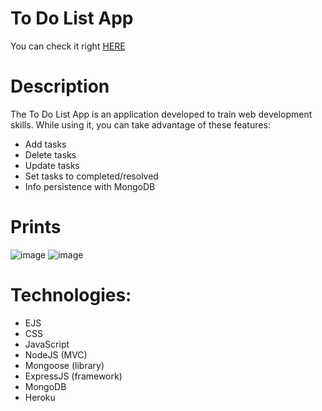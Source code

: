 # To Do List App
You can check it right [HERE](https://felipe-todolistapp.herokuapp.com/)
# Description
The To Do List App is an application developed to train web development skills. While using it, you can take advantage of these features:
* Add tasks
* Delete tasks
* Update tasks
* Set tasks to completed/resolved
* Info persistence with MongoDB

# Prints
![image](https://user-images.githubusercontent.com/86390899/163280847-08dcf709-a7d7-4a34-a787-9ab0df834d71.png) ![image](https://user-images.githubusercontent.com/86390899/163280873-51924ba6-208b-47aa-8191-8d236cb8c8c3.png)

# Technologies:
* EJS
* CSS
* JavaScript
* NodeJS (MVC)
* Mongoose (library)
* ExpressJS (framework)
* MongoDB
* Heroku
